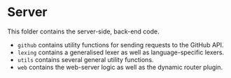 # Server
This folder contains the server-side, back-end code.
- `github` contains utility functions for sending requests to the GitHub API.
- `lexing` contains a generalised lexer as well as language-specific lexers.
- `utils` contains several general utility functions.
- `web` contains the web-server logic as well as the dynamic router plugin.